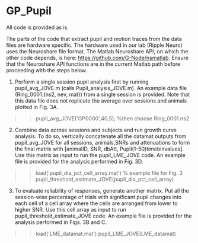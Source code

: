 # GP_Pupil

All code is provided as is.

The parts of the code that extract pupil and motion traces from the data files are hardware specific. The hardware used in our lab (Ripple Neuro) uses the Neuroshare file format. The Matlab Neuroshare API, on which the other code depends, is here: https://github.com/G-Node/nsmatlab. Ensure that the Neuroshare API functions are in the current Matlab path before proceeding with the steps below.


1. Perform a single session pupil analysis first by running pupil_avg_JOVE.m (calls Pupil_analysis_JOVE.m). An example data file (Ring_0001.{ns2, nev, mat}) from a single session is provided. Note that this data file does not replicate the average over sessions and animals plotted in Fig. 3A.

>> pupil_avg_JOVE('GP0000',40,5); %then choose Ring_0001.ns2

2. Combine data across sessions and subjects and run growth curve analysis. To do so, vertically concatenate all the datamat outputs from pupil_avg_JOVE for all sessions, animals,SNRs and attenuations to form the final matrix with [animalID, SNR, dbAtt, Pupil(1-50)timebinvalues]. Use this matrix as input to run the pupil_LME_JOVE code. An example file is provided for the analysis performed in Fig. 3D.

>> load('pupil_dia_pct_cell_array.mat') % example file for Fig. 3
>> pupil_threshold_estimate_JOVE(pupil_dia_pct_cell_array)


3. To evaluate reliability of responses, generate another matrix. Put all the session-wise percentage of trials with significant pupil changes into each cell of a cell array where the cells are arranged from lower to higher SNR. Use this cell array as input to run pupil_threshold_estimate_JOVE code. An example file is provided for the analysis performed in Figs. 3B and C.

>> load('LME_datamat.mat')
>> pupil_LME_JOVE(LME_datamat)
